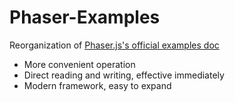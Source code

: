 # Phaser-Examples

Reorganization of [Phaser.js's official examples doc](https://github.com/phaserjs/examples)
- More convenient operation
- Direct reading and writing, effective immediately
- Modern framework, easy to expand

